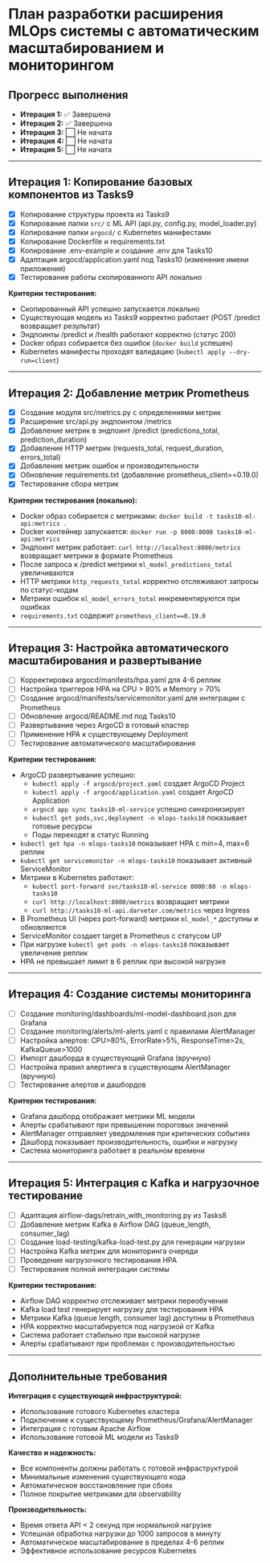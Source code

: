 # План разработки расширения MLOps системы с автоматическим масштабированием и мониторингом

## Прогресс выполнения

- **Итерация 1:** ✅ Завершена
- **Итерация 2:** ✅ Завершена  
- **Итерация 3:** ⬜ Не начата
- **Итерация 4:** ⬜ Не начата
- **Итерация 5:** ⬜ Не начата

---

## Итерация 1: Копирование базовых компонентов из Tasks9
- [x] Копирование структуры проекта из Tasks9
- [x] Копирование папки `src/` с ML API (api.py, config.py, model_loader.py)
- [x] Копирование папки `argocd/` с Kubernetes манифестами
- [x] Копирование Dockerfile и requirements.txt
- [x] Копирование .env-example и создание .env для Tasks10
- [x] Адаптация argocd/application.yaml под Tasks10 (изменение имени приложения)
- [x] Тестирование работы скопированного API локально

**Критерии тестирования:**
- Скопированный API успешно запускается локально
- Существующая модель из Tasks9 корректно работает (POST /predict возвращает результат)
- Эндпоинты /predict и /health работают корректно (статус 200)
- Docker образ собирается без ошибок (`docker build` успешен)
- Kubernetes манифесты проходят валидацию (`kubectl apply --dry-run=client`)

---

## Итерация 2: Добавление метрик Prometheus
- [x] Создание модуля src/metrics.py с определениями метрик
- [x] Расширение src/api.py эндпоинтом /metrics
- [x] Добавление метрик в эндпоинт /predict (predictions_total, prediction_duration)
- [x] Добавление HTTP метрик (requests_total, request_duration, errors_total)
- [x] Добавление метрик ошибок и производительности
- [x] Обновление requirements.txt (добавление prometheus_client==0.19.0)
- [x] Тестирование сбора метрик

**Критерии тестирования (локально):**
- Docker образ собирается с метриками: `docker build -t tasks10-ml-api:metrics .`
- Docker контейнер запускается: `docker run -p 8000:8000 tasks10-ml-api:metrics`
- Эндпоинт метрик работает: `curl http://localhost:8000/metrics` возвращает метрики в формате Prometheus
- После запроса к /predict метрики `ml_model_predictions_total` увеличиваются
- HTTP метрики `http_requests_total` корректно отслеживают запросы по статус-кодам
- Метрики ошибок `ml_model_errors_total` инкрементируются при ошибках
- `requirements.txt` содержит `prometheus_client==0.19.0`

---

## Итерация 3: Настройка автоматического масштабирования и развертывание
- [ ] Корректировка argocd/manifests/hpa.yaml для 4-6 реплик
- [ ] Настройка триггеров HPA на CPU > 80% и Memory > 70%
- [ ] Создание argocd/manifests/servicemonitor.yaml для интеграции с Prometheus
- [ ] Обновление argocd/README.md под Tasks10
- [ ] Развертывание через ArgoCD в готовый кластер
- [ ] Применение HPA к существующему Deployment
- [ ] Тестирование автоматического масштабирования

**Критерии тестирования:**
- ArgoCD развертывание успешно:
  - `kubectl apply -f argocd/project.yaml` создает ArgoCD Project
  - `kubectl apply -f argocd/application.yaml` создает ArgoCD Application
  - `argocd app sync tasks10-ml-service` успешно синхронизирует
  - `kubectl get pods,svc,deployment -n mlops-tasks10` показывает готовые ресурсы
  - Поды переходят в статус Running
- `kubectl get hpa -n mlops-tasks10` показывает HPA с min=4, max=6 реплик
- `kubectl get servicemonitor -n mlops-tasks10` показывает активный ServiceMonitor
- Метрики в Kubernetes работают:
  - `kubectl port-forward svc/tasks10-ml-service 8000:80 -n mlops-tasks10`
  - `curl http://localhost:8000/metrics` возвращает метрики
  - `curl http://tasks10-ml-api.darveter.com/metrics` через Ingress
- В Prometheus UI (через port-forward) метрики `ml_model_*` доступны и обновляются
- ServiceMonitor создает target в Prometheus с статусом UP
- При нагрузке `kubectl get pods -n mlops-tasks10` показывает увеличение реплик
- HPA не превышает лимит в 6 реплик при высокой нагрузке

---

## Итерация 4: Создание системы мониторинга
- [ ] Создание monitoring/dashboards/ml-model-dashboard.json для Grafana
- [ ] Создание monitoring/alerts/ml-alerts.yaml с правилами AlertManager
- [ ] Настройка алертов: CPU>80%, ErrorRate>5%, ResponseTime>2s, KafkaQueue>1000
- [ ] Импорт дашборда в существующий Grafana (вручную)
- [ ] Настройка правил алертинга в существующем AlertManager (вручную)
- [ ] Тестирование алертов и дашбордов

**Критерии тестирования:**
- Grafana дашборд отображает метрики ML модели
- Алерты срабатывают при превышении пороговых значений
- AlertManager отправляет уведомления при критических событиях
- Дашборд показывает производительность, ошибки и нагрузку
- Система мониторинга работает в реальном времени

---

## Итерация 5: Интеграция с Kafka и нагрузочное тестирование
- [ ] Адаптация airflow-dags/retrain_with_monitoring.py из Tasks8
- [ ] Добавление метрик Kafka в Airflow DAG (queue_length, consumer_lag)
- [ ] Создание load-testing/kafka-load-test.py для генерации нагрузки
- [ ] Настройка Kafka метрик для мониторинга очереди
- [ ] Проведение нагрузочного тестирования HPA
- [ ] Тестирование полной интеграции системы

**Критерии тестирования:**
- Airflow DAG корректно отслеживает метрики переобучения
- Kafka load test генерирует нагрузку для тестирования HPA
- Метрики Kafka (queue length, consumer lag) доступны в Prometheus
- HPA корректно масштабируется под нагрузкой от Kafka
- Система работает стабильно при высокой нагрузке
- Алерты срабатывают при проблемах с производительностью

---

## Дополнительные требования

**Интеграция с существующей инфраструктурой:**
- Использование готового Kubernetes кластера
- Подключение к существующему Prometheus/Grafana/AlertManager
- Интеграция с готовым Apache Airflow
- Использование готовой ML модели из Tasks9

**Качество и надежность:**
- Все компоненты должны работать с готовой инфраструктурой
- Минимальные изменения существующего кода
- Автоматическое восстановление при сбоях
- Полное покрытие метриками для observability

**Производительность:**
- Время ответа API < 2 секунд при нормальной нагрузке
- Успешная обработка нагрузки до 1000 запросов в минуту
- Автоматическое масштабирование в пределах 4-6 реплик
- Эффективное использование ресурсов Kubernetes
